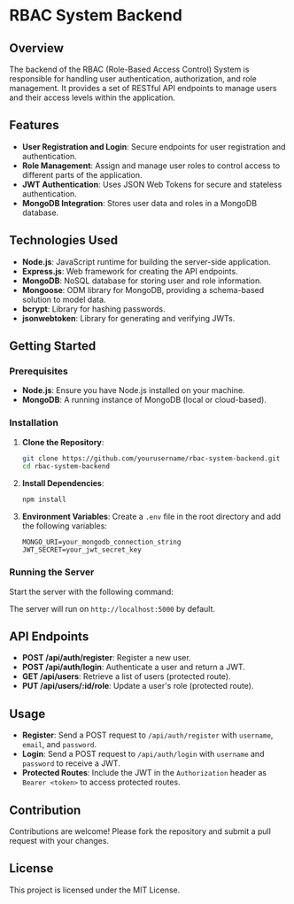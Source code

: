 # RBAC System Backend

## Overview

The backend of the RBAC (Role-Based Access Control) System is responsible for handling user authentication, authorization, and role management. It provides a set of RESTful API endpoints to manage users and their access levels within the application.

## Features

- **User Registration and Login**: Secure endpoints for user registration and authentication.
- **Role Management**: Assign and manage user roles to control access to different parts of the application.
- **JWT Authentication**: Uses JSON Web Tokens for secure and stateless authentication.
- **MongoDB Integration**: Stores user data and roles in a MongoDB database.

## Technologies Used

- **Node.js**: JavaScript runtime for building the server-side application.
- **Express.js**: Web framework for creating the API endpoints.
- **MongoDB**: NoSQL database for storing user and role information.
- **Mongoose**: ODM library for MongoDB, providing a schema-based solution to model data.
- **bcrypt**: Library for hashing passwords.
- **jsonwebtoken**: Library for generating and verifying JWTs.

## Getting Started

### Prerequisites

- **Node.js**: Ensure you have Node.js installed on your machine.
- **MongoDB**: A running instance of MongoDB (local or cloud-based).

### Installation

1. **Clone the Repository**:
   ```bash
   git clone https://github.com/yourusername/rbac-system-backend.git
   cd rbac-system-backend
   ```

2. **Install Dependencies**:
   ```bash
   npm install
   ```

3. **Environment Variables**: Create a `.env` file in the root directory and add the following variables:
   ```plaintext
   MONGO_URI=your_mongodb_connection_string
   JWT_SECRET=your_jwt_secret_key
   ```

### Running the Server

Start the server with the following command:


The server will run on `http://localhost:5000` by default.

## API Endpoints

- **POST /api/auth/register**: Register a new user.
- **POST /api/auth/login**: Authenticate a user and return a JWT.
- **GET /api/users**: Retrieve a list of users (protected route).
- **PUT /api/users/:id/role**: Update a user's role (protected route).

## Usage

- **Register**: Send a POST request to `/api/auth/register` with `username`, `email`, and `password`.
- **Login**: Send a POST request to `/api/auth/login` with `username` and `password` to receive a JWT.
- **Protected Routes**: Include the JWT in the `Authorization` header as `Bearer <token>` to access protected routes.

## Contribution

Contributions are welcome! Please fork the repository and submit a pull request with your changes.

## License

This project is licensed under the MIT License.
